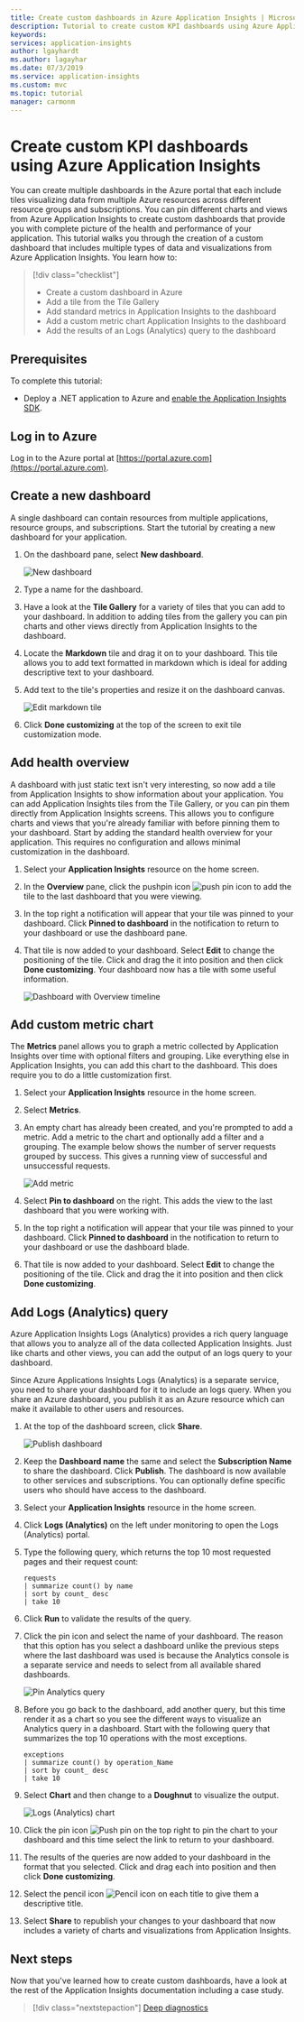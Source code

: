 ```yaml
---
title: Create custom dashboards in Azure Application Insights | Microsoft Docs
description: Tutorial to create custom KPI dashboards using Azure Application Insights.
keywords:
services: application-insights
author: lgayhardt
ms.author: lagayhar
ms.date: 07/3/2019
ms.service: application-insights
ms.custom: mvc
ms.topic: tutorial
manager: carmonm
---
```


# Create custom KPI dashboards using Azure Application Insights

You can create multiple dashboards in the Azure portal that each include tiles visualizing data from multiple Azure resources across different resource groups and subscriptions.  You can pin different charts and views from Azure Application Insights to create custom dashboards that provide you with complete picture of the health and performance of your application.  This tutorial walks you through the creation of a custom dashboard that includes multiple types of data and visualizations from Azure Application Insights.  You learn how to:

> [!div class="checklist"]
> * Create a custom dashboard in Azure
> * Add a tile from the Tile Gallery
> * Add standard metrics in Application Insights to the dashboard
> * Add a custom metric chart Application Insights to the dashboard
> * Add the results of an Logs (Analytics) query to the dashboard



## Prerequisites

To complete this tutorial:

- Deploy a .NET application to Azure and [enable the Application Insights SDK](../../azure-monitor/app/asp-net.md). 

## Log in to Azure
Log in to the Azure portal at [https://portal.azure.com](https://portal.azure.com).

## Create a new dashboard
A single dashboard can contain resources from multiple applications, resource groups, and subscriptions.  Start the tutorial by creating a new dashboard for your application.  

1. On the dashboard pane, select **New dashboard**.

   ![New dashboard](media/tutorial-app-dashboards/1newdashboard.png)

1. Type a name for the dashboard.
1. Have a look at the **Tile Gallery** for a variety of tiles that you can add to your dashboard.  In addition to adding tiles from the gallery you can pin charts and other views directly from Application Insights to the dashboard.
1. Locate the **Markdown** tile and drag it on to your dashboard.  This tile allows you to add text formatted in markdown which is ideal for adding descriptive text to your dashboard.
1. Add text to the tile's properties and resize it on the dashboard canvas.
	
	![Edit markdown tile](media/tutorial-app-dashboards/2dashboard-text.png)

1. Click **Done customizing** at the top of the screen to exit tile customization mode.

## Add health overview
A dashboard with just static text isn't very interesting, so now add a tile from Application Insights to show information about your application.  You can add Application Insights tiles from the Tile Gallery, or you can pin them directly from Application Insights screens.  This allows you to configure charts and views that you're already familiar with before pinning them to your dashboard.  Start by adding the standard health overview for your application.  This requires no configuration and allows minimal customization in the dashboard.


1. Select your **Application Insights** resource on the home screen.
2. In the **Overview** pane, click the pushpin icon ![push pin icon](media/tutorial-app-dashboards/pushpin.png) to add the tile to the last dashboard that you were viewing.  
 
3. In the top right a notification will appear that your tile was pinned to your dashboard. Click **Pinned to dashboard** in the notification to return to your dashboard or use the dashboard pane.
4. That tile is now added to your dashboard. Select **Edit** to change the positioning of the tile. Click and drag the it into position and then click **Done customizing**. Your dashboard now has a tile with some useful information.

	![Dashboard with Overview timeline](media/tutorial-app-dashboards/4dashboard-edit.png)

## Add custom metric chart
The **Metrics** panel allows you to graph a metric collected by Application Insights over time with optional filters and grouping.  Like everything else in Application Insights, you can add this chart to the dashboard.  This does require you to do a little customization first.

1. Select your **Application Insights** resource in the home screen.
1. Select **Metrics**.  
2. An empty chart has already been created, and you're prompted to add a metric.  Add a metric to the chart and optionally add a filter and a grouping.  The example below shows the number of server requests grouped by success.  This gives a running view of successful and unsuccessful requests.

	![Add metric](media/tutorial-app-dashboards/metrics.png)

4. Select **Pin to dashboard** on the right. This adds the view to the last dashboard that you were working with.

3.  In the top right a notification will appear that your tile was pinned to your dashboard. Click **Pinned to dashboard** in the notification to return to your dashboard or use the dashboard blade.

4. That tile is now added to your dashboard. Select **Edit** to change the positioning of the tile. Click and drag the it into position and then click **Done customizing**.

## Add Logs (Analytics) query
Azure Application Insights Logs (Analytics) provides a rich query language that allows you to analyze all of the data collected Application Insights. Just like charts and other views, you can add the output of an logs query to your dashboard.

Since Azure Applications Insights Logs (Analytics) is a separate service, you need to share your dashboard for it to include an logs query. When you share an Azure dashboard, you publish it as an Azure resource which can make it available to other users and resources.  

1. At the top of the dashboard screen, click **Share**.

	![Publish dashboard](media/tutorial-app-dashboards/8dashboard-share.png)

2. Keep the **Dashboard name** the same and select the **Subscription Name** to share the dashboard.  Click **Publish**.  The dashboard is now available to other services and subscriptions.  You can optionally define specific users who should have access to the dashboard.
1. Select your **Application Insights** resource in the home screen.
2. Click **Logs (Analytics)** on the left under monitoring to open the Logs (Analytics) portal.
3. Type the following query, which returns the top 10 most requested pages and their request count:

    ``` Kusto
	requests
	| summarize count() by name
	| sort by count_ desc
	| take 10
    ```

4. Click **Run** to validate the results of the query.
5. Click the pin icon and select the name of your dashboard. The reason that this option has you select a dashboard unlike the previous steps where the last dashboard was used is because the Analytics console is a separate service and needs to select from all available shared dashboards.

	![Pin Analytics query](media/tutorial-app-dashboards/10query.png)

5. Before you go back to the dashboard, add another query, but this time render it as a chart so you see the different ways to visualize an Analytics query in a dashboard. Start with the following query that summarizes the top 10 operations with the most exceptions.

    ``` Kusto
	exceptions
	| summarize count() by operation_Name
	| sort by count_ desc
	| take 10
    ```

6. Select **Chart** and then change to a **Doughnut** to visualize the output.

	![Logs (Analytics) chart](media/tutorial-app-dashboards/11querychart.png)

6. Click the pin icon ![Push pin](media/tutorial-app-dashboards/pushpin.png) on the top right to pin the chart to your dashboard and this time select the link to return to your dashboard.
4. The results of the queries are now added to your dashboard in the format that you selected.  Click and drag each into position and then click **Done customizing**.
5. Select the pencil icon ![Pencil icon](media/tutorial-app-dashboards/pencil.png) on each title to give them a descriptive title.

5. Select **Share** to republish your changes to your dashboard that now includes a variety of charts and visualizations from Application Insights.


## Next steps
Now that you've learned how to create custom dashboards, have a look at the rest of the Application Insights documentation including a case study.

> [!div class="nextstepaction"]
> [Deep diagnostics](../../azure-monitor/app/devops.md)
